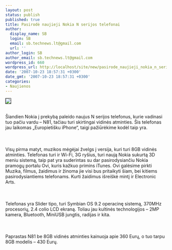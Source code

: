 ```yaml
---
layout: post
status: publish
published: true
title: Pasirodė naujieji Nokia N serijos telefonai
author:
  display_name: SB
  login: SB
  email: sb.technews.lt@gmail.com
  url: ''
author_login: SB
author_email: sb.technews.lt@gmail.com
wordpress_id: 660
wordpress_url: http://localhost/site/new/pasirode_naujieji_nokia_n_serijos_telefonai/
date: '2007-10-23 18:57:31 +0300'
date_gmt: '2007-10-23 18:57:31 +0300'
categories:
- Naujienos
---
```

<div class="imgright"><img src="http://img134.imageshack.us/img134/2885/nokian818gb2270x590qo6.jpg" border="1"></div>
<p><br>Šiandien Nokia į prekybą paleido naujus N serijos telefonus, kurie vadinasi tuo pačiu vardu – N81, tačiau turi skirtingai vidinės atminties. Šis telefonas jau laikomas „Europietišku iPhone“, taigi pažiūrėkime kodėl taip yra.<br />
<br><br />
<br>Visų pirma matyt, muzikos mėgėjai žvelgs į versija, kuri turi 8GB vidinės atminties. Telefonas turi ir Wi-Fi, 3G ryšius, turi naują Nokia sukurtą 3D meniu sistemą, taip pat yra suderintas su dar pasirodysiančiu Nokia pramogų portalu Ovi, kuris kažkuo primins iTunes. Ovi galėsime pirkti Muzika, filmus, žaidimus ir žinoma jie visi bus pritaikyti šiam, bei kitiems pasirodysiantiems telefonams. Kurti žaidimus išreiškė mintį ir Electronic Arts.<br />
<br><br />
<br>Telefonas yra Slider tipo, turi Symbian OS 9.2 operacinę sistemą, 370MHz procesorių, 2.4 colio LCD ekraną. Toliau jau kultinės technologijos – 2MP kamera, Bluetooth, MiniUSB jungtis, radijas ir kita.<br />
<br><br />
<br>Paprastas N81 be 8GB vidinės atminties kainuoja apie 360 Eurų, o tuo tarpu 8GB modelis – 430 Eurų.<br />
<br><br />
<br></p>

